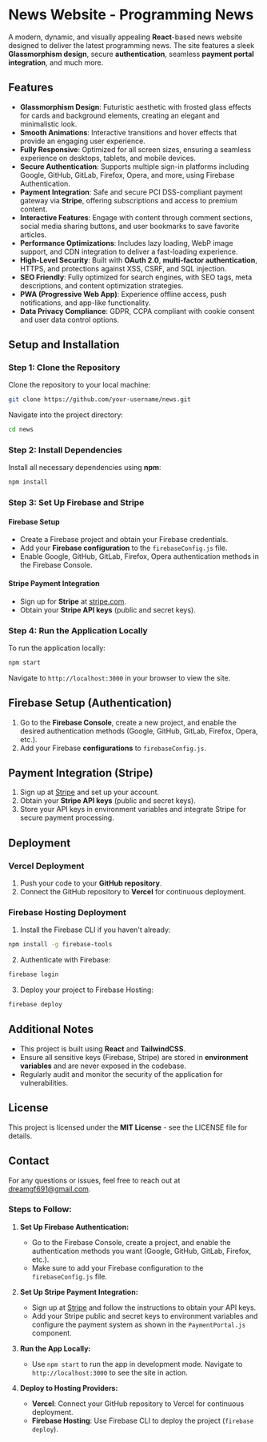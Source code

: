 
# News Website - Programming News

A modern, dynamic, and visually appealing **React**-based news website designed to deliver the latest programming news. The site features a sleek **Glassmorphism design**, secure **authentication**, seamless **payment portal integration**, and much more.

## Features

- **Glassmorphism Design**: Futuristic aesthetic with frosted glass effects for cards and background elements, creating an elegant and minimalistic look.
- **Smooth Animations**: Interactive transitions and hover effects that provide an engaging user experience.
- **Fully Responsive**: Optimized for all screen sizes, ensuring a seamless experience on desktops, tablets, and mobile devices.
- **Secure Authentication**: Supports multiple sign-in platforms including Google, GitHub, GitLab, Firefox, Opera, and more, using Firebase Authentication.
- **Payment Integration**: Safe and secure PCI DSS-compliant payment gateway via **Stripe**, offering subscriptions and access to premium content.
- **Interactive Features**: Engage with content through comment sections, social media sharing buttons, and user bookmarks to save favorite articles.
- **Performance Optimizations**: Includes lazy loading, WebP image support, and CDN integration to deliver a fast-loading experience.
- **High-Level Security**: Built with **OAuth 2.0**, **multi-factor authentication**, HTTPS, and protections against XSS, CSRF, and SQL injection.
- **SEO Friendly**: Fully optimized for search engines, with SEO tags, meta descriptions, and content optimization strategies.
- **PWA (Progressive Web App)**: Experience offline access, push notifications, and app-like functionality.
- **Data Privacy Compliance**: GDPR, CCPA compliant with cookie consent and user data control options.

## Setup and Installation

### Step 1: Clone the Repository

Clone the repository to your local machine:

```bash
git clone https://github.com/your-username/news.git
```

Navigate into the project directory:

```bash
cd news
```

### Step 2: Install Dependencies

Install all necessary dependencies using **npm**:

```bash
npm install
```

### Step 3: Set Up Firebase and Stripe

#### Firebase Setup
- Create a Firebase project and obtain your Firebase credentials.
- Add your **Firebase configuration** to the `firebaseConfig.js` file.
- Enable Google, GitHub, GitLab, Firefox, Opera authentication methods in the Firebase Console.

#### Stripe Payment Integration
- Sign up for **Stripe** at [stripe.com](https://stripe.com).
- Obtain your **Stripe API keys** (public and secret keys).

### Step 4: Run the Application Locally

To run the application locally:

```bash
npm start
```

Navigate to `http://localhost:3000` in your browser to view the site.

## Firebase Setup (Authentication)

1. Go to the **Firebase Console**, create a new project, and enable the desired authentication methods (Google, GitHub, GitLab, Firefox, Opera, etc.).
2. Add your Firebase **configurations** to `firebaseConfig.js`.

## Payment Integration (Stripe)

1. Sign up at [Stripe](https://stripe.com) and set up your account.
2. Obtain your **Stripe API keys** (public and secret keys).
3. Store your API keys in environment variables and integrate Stripe for secure payment processing.

## Deployment

### Vercel Deployment

1. Push your code to your **GitHub repository**.
2. Connect the GitHub repository to **Vercel** for continuous deployment.

### Firebase Hosting Deployment

1. Install the Firebase CLI if you haven't already:

```bash
npm install -g firebase-tools
```

2. Authenticate with Firebase:

```bash
firebase login
```

3. Deploy your project to Firebase Hosting:

```bash
firebase deploy
```

## Additional Notes

- This project is built using **React** and **TailwindCSS**.
- Ensure all sensitive keys (Firebase, Stripe) are stored in **environment variables** and are never exposed in the codebase.
- Regularly audit and monitor the security of the application for vulnerabilities.

## License

This project is licensed under the **MIT License** - see the LICENSE file for details.

## Contact

For any questions or issues, feel free to reach out at [dreamgf691@gmail.com](mailto:dreamgf691@gmail.com).

### **Steps to Follow:**

1. **Set Up Firebase Authentication:**
   - Go to the Firebase Console, create a project, and enable the authentication methods you want (Google, GitHub, GitLab, Firefox, etc.).
   - Make sure to add your Firebase configuration to the `firebaseConfig.js` file.

2. **Set Up Stripe Payment Integration:**
   - Sign up at [Stripe](https://stripe.com) and follow the instructions to obtain your API keys.
   - Add your Stripe public and secret keys to environment variables and configure the payment system as shown in the `PaymentPortal.js` component.

3. **Run the App Locally:**
   - Use `npm start` to run the app in development mode. Navigate to `http://localhost:3000` to see the site in action.

4. **Deploy to Hosting Providers:**
   - **Vercel**: Connect your GitHub repository to Vercel for continuous deployment.
   - **Firebase Hosting**: Use Firebase CLI to deploy the project (`firebase deploy`).

